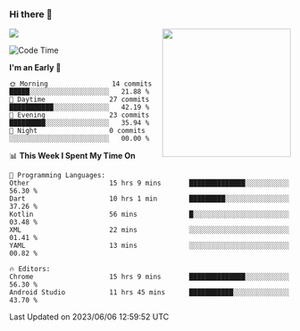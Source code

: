 ### Hi there 👋

![](https://metrics.lecoq.io/itaowu?template=classic&config.timezone=Asia%2FShanghai)
<img align='right' src="https://media.giphy.com/media/M9gbBd9nbDrOTu1Mqx/giphy.gif" width="230">

<!--START_SECTION:waka-->
![Code Time](http://img.shields.io/badge/Code%20Time-41%20hrs%2027%20mins-blue)

**I'm an Early 🐤** 

```text
🌞 Morning                14 commits          █████░░░░░░░░░░░░░░░░░░░░   21.88 % 
🌆 Daytime                27 commits          ███████████░░░░░░░░░░░░░░   42.19 % 
🌃 Evening                23 commits          █████████░░░░░░░░░░░░░░░░   35.94 % 
🌙 Night                  0 commits           ░░░░░░░░░░░░░░░░░░░░░░░░░   00.00 % 
```


📊 **This Week I Spent My Time On** 

```text
💬 Programming Languages: 
Other                    15 hrs 9 mins       ██████████████░░░░░░░░░░░   56.30 % 
Dart                     10 hrs 1 min        █████████░░░░░░░░░░░░░░░░   37.26 % 
Kotlin                   56 mins             █░░░░░░░░░░░░░░░░░░░░░░░░   03.48 % 
XML                      22 mins             ░░░░░░░░░░░░░░░░░░░░░░░░░   01.41 % 
YAML                     13 mins             ░░░░░░░░░░░░░░░░░░░░░░░░░   00.82 % 

🔥 Editors: 
Chrome                   15 hrs 9 mins       ██████████████░░░░░░░░░░░   56.30 % 
Android Studio           11 hrs 45 mins      ███████████░░░░░░░░░░░░░░   43.70 % 
```


 Last Updated on 2023/06/06 12:59:52 UTC
<!--END_SECTION:waka-->

<!--
**itaowu/itaowu** is a ✨ _special_ ✨ repository because its `README.md` (this file) appears on your GitHub profile.

Here are some ideas to get you started:

- 🔭 I’m currently working on ...
- 🌱 I’m currently learning ...
- 👯 I’m looking to collaborate on ...
- 🤔 I’m looking for help with ...
- 💬 Ask me about ...
- 📫 How to reach me: ...
- 😄 Pronouns: ...
- ⚡ Fun fact: ...
-->

